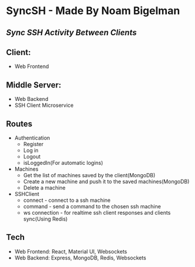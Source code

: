 # SyncSH - Made By Noam Bigelman
## _Sync SSH Activity Between Clients_


## Client:
- Web Frontend
## Middle Server:
- Web Backend
- SSH Client Microservice

## Routes
- Authentication
    - Register
    - Log in
    - Logout
    - isLoggedIn(For automatic logins)
-  Machines
    -   Get the list of machines saved by the client(MongoDB)
    -   Create a new machine and push it to the saved machines(MongoDB)
    -   Delete a machine
- SSHClient
    - connect - connect to a ssh machine
    - command - send a command to the chosen ssh machine
    - ws connection - for realtime ssh client responses and clients sync(Using Redis)

## Tech
 - Web Frontend: React, Material UI, Websockets
 - Web Backend: Express, MongoDB, Redis, Websockets 